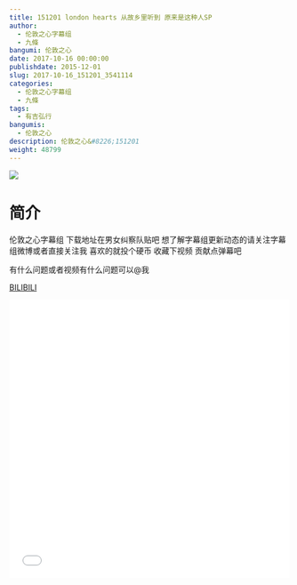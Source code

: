 ```yaml
---
title: 151201 london hearts 从故乡里听到 原来是这种人SP
author: 
  - 伦敦之心字幕组
  - 九條
bangumi: 伦敦之心
date: 2017-10-16 00:00:00
publishdate: 2015-12-01
slug: 2017-10-16_151201_3541114
categories: 
  - 伦敦之心字幕组
  - 九條
tags: 
  - 有吉弘行
bangumis: 
  - 伦敦之心
description: 伦敦之心&#8226;151201
weight: 48799
---
```


![](https://i.imgur.com/h6TZWvN.jpg)

# 简介  
伦敦之心字幕组 下载地址在男女纠察队贴吧 想了解字幕组更新动态的请关注字幕组微博或者直接关注我 喜欢的就投个硬币 收藏下视频 贡献点弹幕吧


有什么问题或者视频有什么问题可以@我

  [BILIBILI](https://www.bilibili.com/video/av3541114/)


<div class="vcontainer">  <iframe class='video' src="//www.bilibili.com/html/html5player.html?cid=5639883&aid=3541114" width="100%" height="500" frameborder="0" allowfullscreen="allowfullscreen"></iframe></div>
